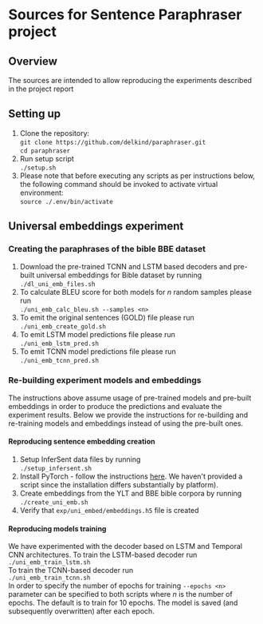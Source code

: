 # Sources for Sentence Paraphraser project

## Overview
The sources are intended to allow reproducing the experiments described in the project report
## Setting up
1. Clone the repository: <br>
`git clone https://github.com/delkind/paraphraser.git`<br>
`cd paraphraser`
1. Run setup script<br> 
`./setup.sh`
1. Please note that before executing any scripts as per instructions below, the following command should be invoked
to activate virtual environment:<br>
`source ./.env/bin/activate`
 
## Universal embeddings experiment
 
### Creating the paraphrases of the bible BBE dataset
1. Download the pre-trained TCNN and LSTM based decoders and pre-built universal embeddings for Bible dataset by running<br>
`./dl_uni_emb_files.sh`
1. To calculate BLEU score for both models for _n_ random samples please run<br>
`./uni_emb_calc_bleu.sh --samples <n>`
1. To emit the original sentences (GOLD) file please run<br>
`./uni_emb_create_gold.sh`
1. To emit LSTM model predictions file please run<br>
`./uni_emb_lstm_pred.sh`
1. To emit TCNN model predictions file please run<br>
`./uni_emb_tcnn_pred.sh`

### Re-building experiment models and embeddings

The instructions above assume usage of pre-trained models and pre-built embeddings in order to produce the predictions 
and evaluate the experiment results. Below we provide the instructions for re-building and re-training models and 
embeddings instead of using the pre-built ones.  

#### Reproducing sentence embedding creation
1. Setup InferSent data files by running<br>
`./setup_infersent.sh`
1. Install PyTorch - follow the instructions [here](https://pytorch.org/get-started/locally/). 
We haven't provided a script since the installation differs substantially by platform). 
1. Create embeddings from the YLT and BBE bible corpora by running<br>
`./create_uni_emb.sh`
1. Verify that `exp/uni_embed/embeddings.h5` file is created

#### Reproducing models training
We have experimented with the decoder based on LSTM and Temporal CNN architectures. To train the LSTM-based decoder
run<br>
`./uni_emb_train_lstm.sh`
<br>To train the TCNN-based decoder run <br>
`./uni_emb_train_tcnn.sh`
 <br>In order to specify the number of epochs for training `--epochs <n>` parameter can be specified to both scripts
 where _n_ is the number of epochs. The default is to train for 10 epochs. The model is saved (and subsequently overwritten) 
 after each epoch.